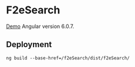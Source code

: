 # F2eSearch

[Demo](https://wan-zhen.github.io/f2eSearch/dist/f2eSearch/) Angular version 6.0.7.

## Deployment

`ng build --base-href=/f2eSearch/dist/f2eSearch/`

